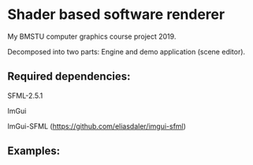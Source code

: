 # Shader based software renderer
My BMSTU computer graphics course project 2019.

Decomposed into two parts:
Engine and demo application (scene editor).

## Required dependencies:
SFML-2.5.1

ImGui

ImGui-SFML (https://github.com/eliasdaler/imgui-sfml)

## Examples: 
